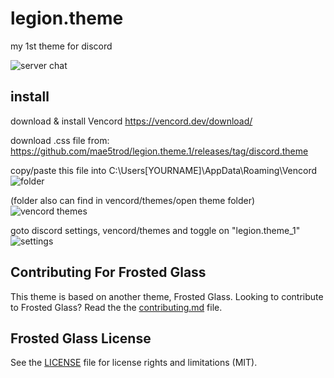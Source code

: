 # legion.theme

my 1st theme for discord

![server chat](https://i.imgur.com/GF3EhYR.png)

## install
download & install Vencord https://vencord.dev/download/

download .css file from: https://github.com/mae5trod/legion.theme.1/releases/tag/discord.theme

copy/paste this file into C:\Users\[YOURNAME]\AppData\Roaming\Vencord
![folder](https://imgur.com/JkJM4hQ.png)

(folder also can find in vencord/themes/open theme folder)
![vencord themes](https://imgur.com/b8Jmnja.png)

goto discord settings, vencord/themes and toggle on "legion.theme_1"
![settings](https://imgur.com/undefined)

## Contributing For Frosted Glass

This theme is based on another theme, Frosted Glass. Looking to contribute to Frosted Glass? Read the the [contributing.md](https://github.com/DiscordStyles/FrostedGlass/blob/master/CONTRIBUTING.md) file.

## Frosted Glass License

See the [LICENSE](https://github.com/DiscordStyles/FrostedGlass/blob/master/LICENSE.md) file for license rights and limitations (MIT).
